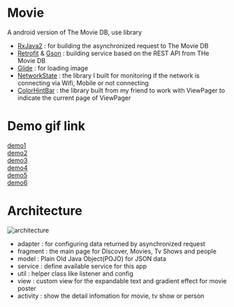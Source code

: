 # Movie
A android version of The Movie DB,
use library 
* [RxJava2](https://github.com/ReactiveX/RxJava) : for building the asynchronized request to The Movie DB
* [Retrofit](https://square.github.io/retrofit/) & [Gson](https://github.com/google/gson) : building service based on the REST API from THe Movie DB
* [Glide](https://github.com/bumptech/glide) : for loading image
* [NetworkState](https://github.com/ALiao1432/NetworkState) : the library I built for monitoring if the network is connecting via Wifi, Mobile or not connecting
* [ColorHintBar](https://github.com/SeamasShih/ColorHintBarLibrary) : the library built from my friend to work with ViewPager to indicate the current page of ViewPager

# Demo gif link
[demo1](https://lh3.googleusercontent.com/Rkand_1Uy8qkSHDNjmGm2U7pedNiUPaPf5aQ4Nz_r5RvYdv48isl-kEw6HpeDXUFZX3u_2R3hlZnLm-h-MLT01QI4mCbTVTc6NZv19dJCxo4Vxq5KjY9ZwE1dv0nEedRzIu-tnZPV58eIFD3vhvKkIb6Y2vrRNEk8atSG8Gkm6C7CqKc1kPlXY7WOyzLhfGzIHgyBXWIVMEhAmTYFS-uH_iC0cwW4Gj90E54CTRdJLsM1WAy-Xp8ZFI69TWGjW6qx7hpdVQvWenJxkaemtcncWM6HKAFn7JOAEIAgZGETmiJ3BP8ng87qM69xT78vV_JtMyV-E7-qcAePiMpJK_VmkKW4FA5npAwB17SN3KbXoYS5dMMMJvVuqgvV-BI5RJs7hcIVaqSxSvCr-a-kgLGD4oiSF5oJHMTumPKPtQjoF_W8TbIL3Eeroorlg8BRKpdxIK8B2oGezGErECNQbwShDgzYQqbMAmb40GnpozMBSFt1LenSjrdn7sfuYpF3i_ksaJs40QubGfv8VwjSBoyZtWgnEZ5NeHRUNtaKXC1-E16GF993xvTG3N8rcwCxjBudcQPep3Qie8aOhthCets0pRq9Z3PqkPy4rWPePyBmDtriNOfgqMnqduH65Cb7W4zHUdgU1cDgJO8pxZjb2Ihoc0hFuNgRQ5H=w489-h867-no)  
[demo2](https://lh3.googleusercontent.com/e5VB5cAulc60Rb6Z10suGPmLyUUNLHsxlBHaG7z1hkHgKhR1LRNtqomz6aBbKXCDfJM5hFsUGEP3d2H5tcoyIWVlTWaigtZeahWfIZhxpXwLhgDHWI-88fVIa3zpX2zYr9Ob5ys5O46JTJ2qCJzCDYrpHw7lyuoNxvr5QvL58VdZvxqh5cJR0MnFjeq68juYJpXaaFs_xK_029sZ-1LpKucQ7gDzuy5iVIkvoGpUaor8pEN2vI2lRK6yzyWyx93LQpJ2zKVM6ocOZYGluMgt-2_PSKNMO9jofGJzFZ0BkRTs3jDeHG_hIXjaN7Dt-IcBbp_bKUYrmW9ku1B2GktU7XO7rtSu8k_d8OUhkuEn5klCY7ADrzV-OBYGbNjJeItc0bByEJt5IB5w4ATise3yYeSVzRy74AQsn8SXHfURW485VW2FtuM3JNNm6_XNS6TJKCg0crPy0PZE53qqCEpJsIU4dH-Y475xan3PpDiRX27Zr6zvC2ylBZA3_EnGrij6nA53vJ7hj6Qx-9E3xK0u7jGVoy_LI-pJeRNKnXJHRaWr4iMYzyINtv12SEKGcEz7gxceTR43vgsffHmHyqM-t6HM3yAYL28ZcUNxlBdJ7-X8T2eII6p9ofSMlka4F87RWNt0UvdRjqLEyUwtgdWu37P9zR6xz_7P=w489-h867-no)  
[demo3](https://lh3.googleusercontent.com/xDEHltt2AtwE63ECLkUn7N8Xf6JTiJF6Pd3zzoZln1NuaepNXSGvvucBB8-nJZwXSFW_-yfHPh-O_CBlXmqKfokuserBKIIDGT_TBpQPvaoUGhFWJdex-hTSL6hFczr3aZpxKTp-5xUiBbjb2_JG-c0GsrnMhGYcvaTos7bCme1QasyXCDfwaFxaNYOgTUtpX6bSuEXZFzs4aKpkEAaoa6inEyxy9XK2WdQO1_GQs2WdZa4xJ9BFUqRht3CSRw6V1sPZ0eeIYzTkw0QZVmFSDBB8faF5dtHPGOaaKbWsJyZ4bJH1xabnwxIpnFxhT-481fD9zdNdKv1ye4DPggkvrGAKR0_xFaftqS7PTA7VmOhpkQhCgDmGQcOOngyH_sKdu6T1UNPkigngJ_5g10YIyGyq8iwapSgx3laKiDRAISxlqwmlsuNYwt13WYOFi9LpFxyHgNKdrefMs3OawHwAYl_kP_uyW21c4LCZbm9jZazPdBq2bxyVXR-VHgxwhK2QTnhUeVq5yK6VdtY5c2neqti0M6vIwdZ0kDT2y2reVcTlsE9wtd3jirA6xlIroiMDIXRXiP5Acx4_Cndi-mYxYt1Xm7nL9BjXwCcnS9y2OUlEtWDWyl6d-ty5cFO2mObqrE9lKtOG1yeRBqM18EwqRr53QnV7lKgR=w489-h867-no)  
[demo4](https://lh3.googleusercontent.com/OqjvenPgsx7ynchntbLBdkfvas4AajlmMDNPvuVH8JVnmGWHYfyG7cU4Hpc2IUHB7NolQ_DjO_DWf1QB7nyF6vJHHOc-b457fb-JBmmj93nJYAMu7Wrk8AHbUVhMb-XCYfyOGG5VeYnknCJ9fneQ5j0d1qJarRspPDk7Emi2gEuGcpeHxN3SWg3HRJxnGyv3VEhHPCR5qTUQLVOnYspBg_Bwzk73BtnHIpajvhMy8lLWABJPZRzkAE4CLe7qcXgKCfByY0rV3PO3FDLQ2unoy9tzJuLwnDZpqa0_jhXVDKUT8qZXZormh0oo0x6xOLBPDjd5BoDf44JggEyVb_K9RpKnP1bPpl1tgoeQApvmNFvDfnCTgglbUOY0Rshz92vy8uP-sCxV1odEIcPnlSxJ_bnlaMHQrIWCKidPbQwEo5yzCKjVe-NmeCXvdPKuT0ekcG0U1X0dONNYoKC7I4Y8a7bqgvGCKK9zVade4CRmPAo1i6OXcA3y5_iiHu7QjaeazWlq7CPZi7kQ1UsOSBUFxB3BHY8AFpAw022QZt9LG3iBOeHN06WhiOCC3AGIwX2gjjsDPdV9GX-yX8QqVcbOq1y2oQl5NMum7o4jvJIE9izt43qhI7eaQWdos3HWOxzDof0M1rVZiWHtZWwUSjFvaoUnN9EnV-fj=w489-h867-no)  
[demo5](https://lh3.googleusercontent.com/-rSwjwNW0LxsQyGtWcr4Bl5fafCBw1Qor1dtJt_HObOHXPfvE5GjW7H2BZuuGg6hxtki7GjDew1jR-3WoalRSn__Z6kKs61iEGuDGOW5MZCUMzw1_asAkemab29n34FGFJiow6y9DJaTGFm8-r_BpljMZ8rKAzw9FzAUUDQuayqUNHygV4Xpow6qvVQLcsOmfZUdp7-GwjE1dRwfoZ1hpPKlnBRRb2uDrTiBJUNKB28yueaAVKWMORkR-kSl7B7FjJ2b3483BhgOJTGG6sPdYb3RgcXquL812AazISGghEydUEtJ6DS1O9JI7Dvq0D4OOSvgFAd2fT5xwmKYCEUM6rVrB7VccAJiR3kzUAB_PBK9Kc1hovI28-EPoqBUb-JkVTxCd6AHGjM7rbeVyE7ZezR9iVjh0Guq_2AheBS9pUtPRcNgQRCk_h-UR9w5CucyzjI0rYQ3iPd5oQFze0nKhT8PcFJRjDcqAF_7_OiTRYeAU1QPhq9qLKfatc4sX7iNqtvrdCe4SLnz5TT07HV2b6JPYlsW6EsfnW7hrI2ArJkH9oBj75rPTmoj3mGSqbZUkYEilZpPUe2O2U55cTOizzlAQCopzcg3XPvkfNoEjB2_44kwfQrebxaAm_pKOvz1yZGMQu2enOMJU0VcMpmusNUr3q4jpjMx=w489-h867-no)  
[demo6](https://lh3.googleusercontent.com/3ykyWoKWWy3Lo7f3s2P7_E0-gSMqgq7c3N7YYtZt3IDwfMsk2uWdoD5rSaXtRglQ4abNG8lzf5R9hOypm521xuTiHZTr-eDkflmhTvLzO6t-MIHrQOuPf1Y9CGdXNknDD4sqZgmjfAP3q4XekviRNTdwuFC0P_QB1OJaY1_7FdbC-yoL5o0-IV4IEMfN5yw-igzKtjXmbiXMMCGfn8I0tyAsqcJUfTjudpqibFZGscWv3Vuw-K7U7Js-1GF-eNNecEfSfVBUXuMbVcp_j-56QMjooJaWQFjl1S7LRxRFMcaTnmIcQxOvIBJ2TCms2QyEIBGuKXK9UJSAWFoogjhN6Li5tA-nk--n-QWdSw2Z-yN7Hl3i-4j7f4k0qzTf2NnDUbjI8jD3Ad8o6OQ421iftb2i_IP5wPuiCbJlAhoaJ_9uAVI7rftQdvkokA-gvIhKyTxQZp1svQE-WNAv-Qem03ieeMOBMIKMFZYjglnEeWJ8ympnJLoDr4-djYVfasRTflX0fIwprHHC8OMtTU30i2UuoMkWXHJnncRilUxhOF0OvGVuAv_oWYVDRFfD-36tkJ--nVAbT_ZiQapWPnw7yX_uLcPuHHHw7whJvlmlDdQEH6hfNqEuCl1ghzgNwb_N2Qz7R1lOQg5R0kX5IkoQMFPn2KHUgBse=w489-h867-no)  

# Architecture
![architecture](https://lh3.googleusercontent.com/lLVRT-IlyOy_webrb9afQlVFUqnusGxf_QdaBr8dwwRIOS95uuIQaO5QBJ431JKVyoRSDRGSfR5uP04vXNYDV7ldfw3YYK6LifUNTA0PSRwM4Xv3rFlgaotYycLwm1Ztj_JeBlhBEpQv_whX_bjbe5GnV83Rl9P72GmXIEzSyxSMOTU3sP-E4IP92xeD_7PGSHcPrAKsa96Xl82qxxboWuDWcYu385W07svdWrtnAxGwGpmnfYtLlhqRmCjM1wZH_zPGMrfYwjVK8BHSbEKNzkMNQCGBIIp-0Ha160BzMMpqNMK7dnBF9Ihaxz5zsOmsRinu7EIwy19543n3MYnI9VqboIptdeE1xr1UNzNxqRENP27K2esRZ306EJSBfNrDwEFdvx8BKBqzA0weW5ajZtg-AYfZenCNKHC7pj9hUTPmXFBo3sI0UtZbkgNB5VIKiAL-bplAEOGl2QaXEni_VBI3qUGzeLtpLZTVo0TibD8YlR4RIhmY87pHSC32-u9vczBmBv-b8q9Hw2fEIV2y0YgNWpX7nz0C9CBPS7QQhzxMMaJQAmuDx10xPdB7MDDZYBpXaN96eO9o_tnhlOs-5HytWWl6sSB6XP_0ouh89owMaBj0dgKcQvnLE9me6f8FnKK8z7ChVDDdOCoLtWJRwvtfLQ3ci0LW=w1099-h267-no)
* adapter : for configuring data returned by asynchronized request
* fragment : the main page for Discover, Movies, Tv Shows and people
* model : Plain Old Java Object(POJO) for JSON data
* service : define available service for this app
* util : helper class like listener and config
* view : custom view for the expandable text and gradient effect for movie poster
* activity : show the detail infomation for movie, tv show or person
